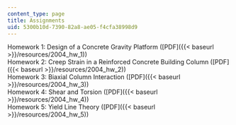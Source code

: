 ```yaml
---
content_type: page
title: Assignments
uid: 5300b10d-7390-82a8-ae05-f4cfa38998d9
---
```


Homework 1: Design of a Concrete Gravity Platform ([PDF]({{< baseurl >}}/resources/2004_hw_1))  
Homework 2: Creep Strain in a Reinforced Concrete Building Column ([PDF]({{< baseurl >}}/resources/2004_hw_2))  
Homework 3: Biaxial Column Interaction ([PDF]({{< baseurl >}}/resources/2004_hw_3))  
Homework 4: Shear and Torsion ([PDF]({{< baseurl >}}/resources/2004_hw_4))  
Homework 5: Yield Line Theory ([PDF]({{< baseurl >}}/resources/2004_hw_5))